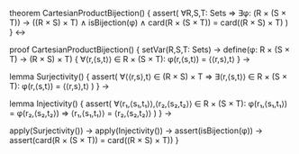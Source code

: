 theorem CartesianProductBijection() {
  assert(
    ∀R,S,T: Sets ⇒ 
    ∃φ: (R × (S × T)) → ((R × S) × T) ∧
    isBijection(φ) ∧
    card(R × (S × T)) = card((R × S) × T)
  )
} ↔

proof CartesianProductBijection() {
  setVar(R,S,T: Sets) →
  define(φ: R × (S × T) → (R × S) × T) {
    ∀⟨r,⟨s,t⟩⟩ ∈ R × (S × T): φ(r,⟨s,t⟩) = ⟨⟨r,s⟩,t⟩
  } →
  
  lemma Surjectivity() {
    assert(
      ∀⟨⟨r,s⟩,t⟩ ∈ (R × S) × T ⇒
      ∃⟨r,⟨s,t⟩⟩ ∈ R × (S × T):
      φ(r,⟨s,t⟩) = ⟨⟨r,s⟩,t⟩
    )
  } →

  lemma Injectivity() {
    assert(
      ∀⟨r₁,⟨s₁,t₁⟩⟩,⟨r₂,⟨s₂,t₂⟩⟩ ∈ R × (S × T):
      φ(r₁,⟨s₁,t₁⟩) = φ(r₂,⟨s₂,t₂⟩) ⇒
      ⟨r₁,⟨s₁,t₁⟩⟩ = ⟨r₂,⟨s₂,t₂⟩⟩
    )
  } →

  apply(Surjectivity()) →
  apply(Injectivity()) →
  assert(isBijection(φ)) →
  assert(card(R × (S × T)) = card((R × S) × T))
}